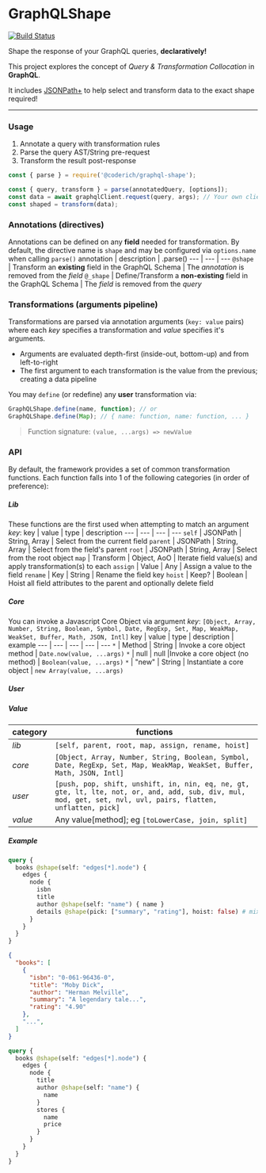 # GraphQLShape

[![Build Status](https://github.com/CoderichLLC/nodejs-graphql-shape/actions/workflows/publish.yml/badge.svg)](https://github.com/CoderichLLC/nodejs-graphql-shape/actions/workflows/publish.yml)

Shape the response of your GraphQL queries, **declaratively!**

This project explores the concept of *Query & Transformation Collocation* in **GraphQL**.

It includes [JSONPath+](https://www.npmjs.com/package/jsonpath-plus) to help select and transform data to the exact shape required!

---

### Usage
1. Annotate a query with transformation rules
2. Parse the query AST/String pre-request
3. Transform the result post-response

```javascript
const { parse } = require('@coderich/graphql-shape');

const { query, transform } = parse(annotatedQuery, [options]);
const data = await graphqlClient.request(query, args); // Your own client
const shaped = transform(data);
```

### Annotations (directives)
Annotations can be defined on any **field** needed for transformation. By default, the directive name is `shape` and may be configured via `options.name` when calling `parse()`
annotation | description | .parse()
--- | --- | ---
`@shape` | Transform an **existing** field in the GraphQL Schema | The *annotation* is removed from the *field*
`@_shape` | Define/Transform a **non-existing** field in the GraphQL Schema | The *field* is removed from the *query*

### Transformations (arguments pipeline)
Transformations are parsed via annotation arguments (`key: value` pairs) where each *key* specifies a transformation and *value* specifies it's arguments.
* Arguments are evaluated depth-first (inside-out, bottom-up) and from left-to-right
* The first argument to each transformation is the value from the previous; creating a data pipeline

You may `define` (or redefine) any **user** transformation via:
```javascript
GraphQLShape.define(name, function); // or
GraphQLShape.define(Map); // { name: function, name: function, ... }
```
> Function signature: `(value, ...args) => newValue`


### API

By default, the framework provides a set of common transformation functions. Each function falls into 1 of the following categories (in order of preference):

##### Lib
These functions are the first used when attempting to match an argument *key*:
key | value | type | description
--- | --- | --- | ---
`self` | JSONPath | String, Array | Select from the current field
`parent` | JSONPath | String, Array | Select from the field's parent
`root` | JSONPath | String, Array | Select from the root object
`map` | Transform | Object, AoO | Iterate field value(s) and apply transformation(s) to each
`assign` | Value | Any | Assign a value to the field
`rename` | Key | String | Rename the field key
`hoist` | Keep? | Boolean | Hoist all field attributes to the parent and optionally delete field

##### Core
You can invoke a Javascript Core Object via argument *key*: `[Object, Array, Number, String, Boolean, Symbol, Date, RegExp, Set, Map, WeakMap, WeakSet, Buffer, Math, JSON, Intl]`
key | value | type | description | example
--- | --- | --- | --- | ---
`*` | Method | String | Invoke a core object method | `Date.now(value, ...args)`
`*` | null | null |Invoke a core object (no method) | `Boolean(value, ...args)`
`*` | "new" | String | Instantiate a core object | `new Array(value, ...args)`

##### User

##### Value

category | functions
--- | ---
*lib* | `[self, parent, root, map, assign, rename, hoist]`
*core* | `[Object, Array, Number, String, Boolean, Symbol, Date, RegExp, Set, Map, WeakMap, WeakSet, Buffer, Math, JSON, Intl]`
*user* | `[push, pop, shift, unshift, in, nin, eq, ne, gt, gte, lt, lte, not, or, and, add, sub, div, mul, mod, get, set, nvl, uvl, pairs, flatten, unflatten, pick]`
*value* | Any value[method]; eg `[toLowerCase, join, split]`

##### Example
```graphql
query {
  books @shape(self: "edges[*].node") {
    edges {
      node {
        isbn
        title
        author @shape(self: "name") { name }
        details @shape(pick: ["summary", "rating"], hoist: false) # mixed/schemaless JSON
      }
    }
  }
}
```

```json
{
  "books": [
    {
      "isbn": "0-061-96436-0",
      "title": "Moby Dick",
      "author": "Herman Melville",
      "summary": "A legendary tale...",
      "rating": "4.90"
    },
    "...",
  ]
}
```

```graphql
query {
  books @shape(self: "edges[*].node") {
    edges {
      node {
        title
        author @shape(self: "name") {
          name
        }
        stores {
          name
          price
        }
      }
    }
  }
}
```